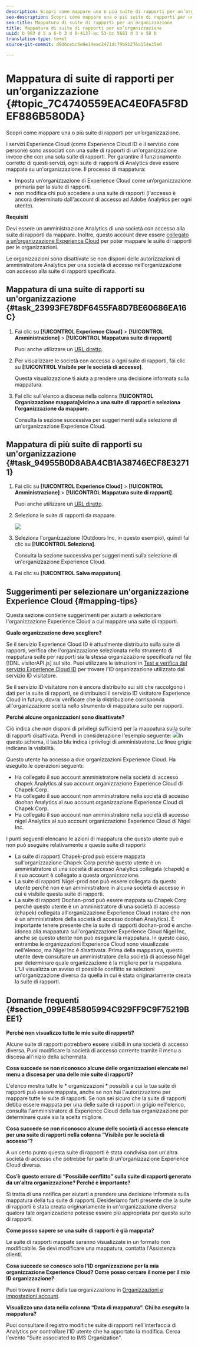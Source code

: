 ```yaml
---
description: Scopri come mappare una o più suite di rapporti per un’organizzazione.
seo-description: Scopri come mappare una o più suite di rapporti per un’organizzazione.
seo-title: Mappatura di suite di rapporti per un’organizzazione
title: Mappatura di suite di rapporti per un’organizzazione
uuid: b 983 d 5 a 6-b 3 d 0-4137-ac 53-bc 5681 d 3 e 58 b
translation-type: tm+mt
source-git-commit: d9d6cebc0e9e14eac2471dc79b91276a154e35e0

---
```



# Mappatura di suite di rapporti per un’organizzazione {#topic_7C4740559EAC4E0FA5F8DEF886B580DA}

Scopri come mappare una o più suite di rapporti per un’organizzazione.

I servizi Experience Cloud (come Experience Cloud ID e il servizio core persone) sono associati con una suite di rapporti di un&#39;organizzazione invece che con una sola suite di rapporti. Per garantire il funzionamento corretto di questi servizi, ogni suite di rapporti di Analytics deve essere mappata su un&#39;organizzazione. Il processo di mappatura:

* Imposta un’organizzazione di Experience Cloud come un’organizzazione primaria per la suite di rapporti.
* non modifica chi può accedere a una suite di rapporti (l&#39;accesso è ancora determinato dall&#39;account di accesso ad Adobe Analytics per ogni utente).


**Requisiti**

Devi essere un amministrazione Analytics di una società con accesso alla suite di rapporti da mappare. Inoltre, questo account deve essere [collegato a un’organizzazione Experience Cloud](../admin-getting-started/organizations.md#topic_C31CB834F109465A82ED57FF0563B3F1) per poter mappare le suite di rapporti per le organizzazioni.

Le organizzazioni sono disattivate se non disponi delle autorizzazioni di amministratore Analytics per una società di accesso nell&#39;organizzazione con accesso alla suite di rapporti specificata.

## Mappatura di una suite di rapporti su un&#39;organizzazione {#task_23993FE78DF6455FA8D7BE60686EA16C}

1. Fai clic su **[!UICONTROL Experience Cloud]** &gt; **[!UICONTROL Amministrazione]** &gt; **[!UICONTROL Mappatura suite di rapporti]**

   Puoi anche utilizzare un [URL diretto](https://audience.marketing.adobe.com/rsmapping/ui.html).

1. Per visualizzare le società con accesso a ogni suite di rapporti, fai clic su **[!UICONTROL Visibile per le società di accesso]**.

   Questa visualizzazione ti aiuta a prendere una decisione informata sulla mappatura.

1. Fai clic sull&#39;elenco a discesa nella colonna **[!UICONTROL Organizzazione mappata]vicino a una suite di rapporti e seleziona l&#39;organizzazione da mappare.**

   Consulta la sezione successiva per suggerimenti sulla selezione di un&#39;organizzazione Experience Cloud.

## Mappatura di più suite di rapporti su un&#39;organizzazione {#task_94955B0D8ABA4CB1A38746ECF8E32711}

1. Fai clic su **[!UICONTROL Experience Cloud]** &gt; **[!UICONTROL Amministrazione]** &gt; **[!UICONTROL Mappatura suite di rapporti]**.

   Puoi anche utilizzare un [URL diretto](https://audience.marketing.adobe.com/rsmapping/ui.html).

1. Seleziona le suite di rapporti da mappare.

   ![](assets/rs-mapping-multiple.png)

1. Seleziona l&#39;organizzazione (Outdoors Inc, in questo esempio), quindi fai clic su **[!UICONTROL Seleziona]**.

   Consulta la sezione successiva per suggerimenti sulla selezione di un&#39;organizzazione Experience Cloud.

1. Fai clic su **[!UICONTROL Salva mappatura]**.

## Suggerimenti per selezionare un&#39;organizzazione Experience Cloud {#mapping-tips}

Questa sezione contiene suggerimenti per aiutarti a selezionare l&#39;organizzazione Experience Cloud a cui mappare una suite di rapporti.

**Quale organizzazione devo scegliere?**

Se il servizio Experience Cloud ID è attualmente distribuito sulla suite di rapporti, verifica che l&#39;organizzazione selezionata nello strumento di mappatura suite per rapporti sia la stessa organizzazione specificata nel file [!DNL visitorAPI.js] sul sito. Puoi utilizzare le istruzioni in [Test e verifica del servizio Experience Cloud ID](https://marketing.adobe.com/resources/help/en_US/mcvid/mcvid-test-verify.html) per trovare l&#39;ID organizzazione utilizzato dal servizio ID visitatore.

Se il servizio ID visitatore non è ancora distribuito sui siti che raccolgono i dati per la suite di rapporti, se distribuisci il servizio ID visitatore Experience Cloud in futuro, dovrai verificare che la distribuzione corrisponda all&#39;organizzazione scelta nello strumento di mappatura suite per rapporti.

**Perché alcune organizzazioni sono disattivate?**

Ciò indica che non disponi di privilegi sufficienti per la mappatura sulla suite di rapporti disattivata. Prendi in considerazione l&#39;esempio seguente:
![](assets/rs-mapping.png)In questo schema, il tasto blu indica i privilegi di amministratore. Le linee grigie indicano la visibilità.

Questo utente ha accesso a due organizzazioni Experience Cloud. Ha eseguito le operazioni seguenti:

* Ha collegato il suo account amministratore nella società di accesso chapek Analytics al suo account organizzazione Experience Cloud di Chapek Corp.
* Ha collegato il suo account non amministratore nella società di accesso doohan Analytics al suo account organizzazione Experience Cloud di Chapek Corp.
* Ha collegato il suo account non amministratore nella società di accesso nigel Analytics al suo account organizzazione Experience Cloud di Nigel Inc.

I punti seguenti elencano le azioni di mappatura che questo utente può e non può eseguire relativamente a queste suite di rapporti:

* La suite di rapporti Chapek-prod può essere mappata sull&#39;organizzazione Chapek Corp perché questo utente è un amministratore di una società di accesso Analytics collegata (chapek) e il suo account è collegato a questa organizzazione.
* La suite di rapporti Nigel-prod non può essere collegata da questo utente perché non è un amministratore in alcuna società di accesso in cui è visibile questa suite di rapporti.
* La suite di rapporti Doohan-prod può essere mappata su Chapek Corp perché questo utente è un amministratore di una società di accesso (chapek) collegata all&#39;organizzazione Experience Cloud (notare che non è un amministratore della società di accesso doohan Analytics). È importante tenere presente che la suite di rapporti doohan-prod è anche idonea alla mappatura sull&#39;organizzazione Experience Cloud Nigel Inc, anche se questo utente non può eseguire la mappatura. In questo caso, entrambe le organizzazioni Experience Cloud sono visualizzate nell&#39;elenco, ma Nigel Inc è disattivata. Prima della mappatura, questo utente deve consultare un amministratore della società di accesso Nigel per determinare quale organizzazione è la migliore per la mappatura. L&#39;UI visualizza un avviso di possibile conflitto se selezioni un&#39;organizzazione diversa da quella in cui è stata originariamente creata la suite di rapporti.

## Domande frequenti {#section_099E485805994C929FF9C9F75219BEE1}

**Perché non visualizzo tutte le mie suite di rapporti?**

Alcune suite di rapporti potrebbero essere visibili in una società di accesso diversa. Puoi modificare la società di accesso corrente tramite il menu a discesa all&#39;inizio della schermata.

**Cosa succede se non riconosco alcune delle organizzazioni elencate nel menu a discesa per una delle mie suite di rapporti?**

L&#39;elenco mostra tutte le * organizzazioni * possibili a cui la tua suite di rapporti può essere mappata, anche se non hai l&#39;autorizzazione per mappare tutte le suite di rapporti. Se non sei sicuro che la suite di rapporti debba essere mappata per una delle suite di rapporti in grigio nell&#39;elenco, consulta l&#39;amministratore di Experience Cloud della tua organizzazione per determinare quale sia la scelta migliore.

**Cosa succede se non riconosco alcune delle società di accesso elencate per una suite di rapporti nella colonna “Visibile per le società di accesso”?**

A un certo punto questa suite di rapporti è stata condivisa con un&#39;altra società di accesso che potrebbe far parte di un&#39;organizzazione Experience Cloud diversa.

**Cos’è questo errore di “Possibile conflitto” sulla suite di rapporti generato da un’altra organizzazione? Perché è importante?**

Si tratta di una notifica per aiutarti a prendere una decisione informata sulla mappatura della tua suite di rapporti. Desideriamo farti presente che la suite di rapporti è stata creata originariamente in un&#39;organizzazione diversa qualora tale organizzazione potesse essere più appropriata per questa suite di rapporti.

**Come posso sapere se una suite di rapporti è già mappata?**

Le suite di rapporti mappate saranno visualizzate in un formato non modificabile. Se devi modificare una mappatura, contatta l&#39;Assistenza clienti.

**Cosa succede se conosco solo l&#39;ID organizzazione per la mia organizzazione Experience Cloud? Come posso cercare il nome per il mio ID organizzazione?**

Puoi trovare il nome della tua organizzazione in [Organizzazioni e impostazioni account](https://marketing.adobe.com/resources/help/en_US/mcloud/?f=organizations).

**Visualizzo una data nella colonna “Data di mappatura”. Chi ha eseguito la mappatura?**

Puoi consultare il registro modifiche suite di rapporti nell&#39;interfaccia di Analytics per controllare l&#39;ID utente che ha apportato la modifica. Cerca l&#39;evento &quot;Suite associated to IMS Organization&quot;.
